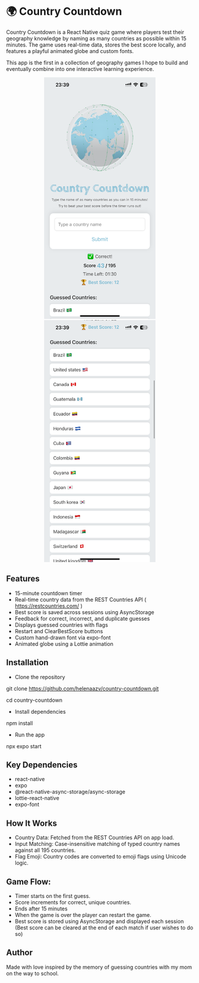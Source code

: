 # 🌍 Country Countdown
Country Countdown is a React Native quiz game where players test their geography knowledge by naming as many countries as possible within 15 minutes. The game uses real-time data, stores the best score locally, and features a playful animated globe and custom fonts. 

This app is the first in a collection of geography games I hope to build and eventually combine into one interactive learning experience.

<p align="center">
  <img src="assets/SS1.PNG" alt="Game Screenshot 1" width="300"/>
  <img src="assets/SS2.PNG" alt="Game Screenshot 2" width="300"/>
</p>


## Features
- 15-minute countdown timer
- Real-time country data from the REST Countries API ( https://restcountries.com/ )
- Best score is saved across sessions using AsyncStorage
- Feedback for correct, incorrect, and duplicate guesses
- Displays guessed countries with flags
- Restart and ClearBestScore buttons
- Custom hand-drawn font via expo-font
- Animated globe using a Lottie animation

## Installation

- Clone the repository

git clone https://github.com/helenaazv/country-countdown.git

cd country-countdown

- Install dependencies

npm install

- Run the app

npx expo start

## Key Dependencies

- react-native
- expo
- @react-native-async-storage/async-storage
- lottie-react-native
- expo-font

## How It Works
- Country Data: Fetched from the REST Countries API on app load.
- Input Matching: Case-insensitive matching of typed country names against all 195 countries.
- Flag Emoji: Country codes are converted to emoji flags using Unicode logic.

## Game Flow:
- Timer starts on the first guess.
- Score increments for correct, unique countries.
- Ends after 15 minutes 
- When the game is over the player can restart the game.
- Best score is stored using AsyncStorage and displayed each session (Best score can be cleared at the end of each match if user wishes to do so)

## Author
Made with love inspired by the memory of guessing countries with my mom on the way to school.
